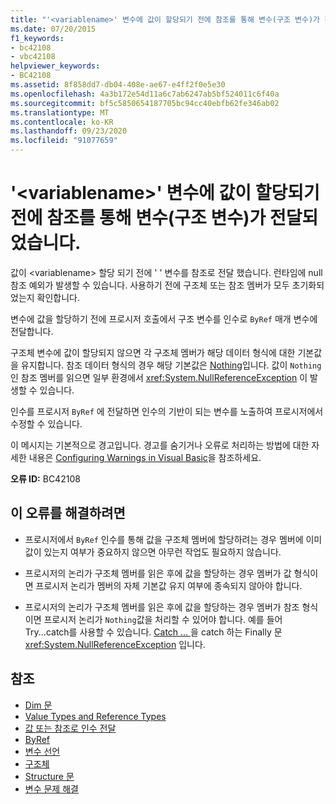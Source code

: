 ```yaml
---
title: "'<variablename>' 변수에 값이 할당되기 전에 참조를 통해 변수(구조 변수)가 전달되었습니다."
ms.date: 07/20/2015
f1_keywords:
- bc42108
- vbc42108
helpviewer_keywords:
- BC42108
ms.assetid: 8f858dd7-db04-408e-ae67-e4ff2f0e5e30
ms.openlocfilehash: 4a3b172e54d11a6c7ab6247ab5bf524011c6f40a
ms.sourcegitcommit: bf5c5850654187705bc94cc40ebfb62fe346ab02
ms.translationtype: MT
ms.contentlocale: ko-KR
ms.lasthandoff: 09/23/2020
ms.locfileid: "91077659"
---
```

# <a name="variable-variablename-is-passed-by-reference-before-it-has-been-assigned-a-value-structure-variable"></a>'\<variablename>' 변수에 값이 할당되기 전에 참조를 통해 변수(구조 변수)가 전달되었습니다.

값이 \<variablename> 할당 되기 전에 ' ' 변수를 참조로 전달 했습니다. 런타임에 null 참조 예외가 발생할 수 있습니다. 사용하기 전에 구조체 또는 참조 멤버가 모두 초기화되었는지 확인합니다.  
  
 변수에 값을 할당하기 전에 프로시저 호출에서 구조 변수를 인수로 `ByRef` 매개 변수에 전달합니다.  
  
 구조체 변수에 값이 할당되지 않으면 각 구조체 멤버가 해당 데이터 형식에 대한 기본값을 유지합니다. 참조 데이터 형식의 경우 해당 기본값은 [Nothing](../language-reference/nothing.md)입니다. 값이 `Nothing` 인 참조 멤버를 읽으면 일부 환경에서 <xref:System.NullReferenceException> 이 발생할 수 있습니다.  
  
 인수를 프로시저 `ByRef` 에 전달하면 인수의 기반이 되는 변수를 노출하여 프로시저에서 수정할 수 있습니다.  
  
 이 메시지는 기본적으로 경고입니다. 경고를 숨기거나 오류로 처리하는 방법에 대한 자세한 내용은 [Configuring Warnings in Visual Basic](/visualstudio/ide/configuring-warnings-in-visual-basic)을 참조하세요.  
  
 **오류 ID:** BC42108  
  
## <a name="to-correct-this-error"></a>이 오류를 해결하려면  
  
- 프로시저에서 `ByRef` 인수를 통해 값을 구조체 멤버에 할당하려는 경우 멤버에 이미 값이 있는지 여부가 중요하지 않으면 아무런 작업도 필요하지 않습니다.  
  
- 프로시저의 논리가 구조체 멤버를 읽은 후에 값을 할당하는 경우 멤버가 값 형식이면 프로시저 논리가 멤버의 자체 기본값 유지 여부에 종속되지 않아야 합니다.  
  
- 프로시저의 논리가 구조체 멤버를 읽은 후에 값을 할당하는 경우 멤버가 참조 형식이면 프로시저 논리가 `Nothing`값을 처리할 수 있어야 합니다. 예를 들어 Try...catch를 사용할 수 있습니다. [ Catch ... ](../language-reference/statements/try-catch-finally-statement.md) 을 catch 하는 Finally 문 <xref:System.NullReferenceException> 입니다.  
  
## <a name="see-also"></a>참조

- [Dim 문](../language-reference/statements/dim-statement.md)
- [Value Types and Reference Types](../programming-guide/language-features/data-types/value-types-and-reference-types.md)
- [값 또는 참조로 인수 전달](../programming-guide/language-features/procedures/passing-arguments-by-value-and-by-reference.md)
- [ByRef](../language-reference/modifiers/byref.md)
- [변수 선언](../programming-guide/language-features/variables/variable-declaration.md)
- [구조체](../programming-guide/language-features/data-types/structures.md)
- [Structure 문](../language-reference/statements/structure-statement.md)
- [변수 문제 해결](../programming-guide/language-features/variables/troubleshooting-variables.md)

